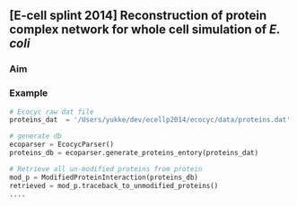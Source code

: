 ## [E-cell splint 2014] Reconstruction of protein complex network for whole cell simulation of _E. coli_

### Aim


### Example

```python
# Ecocyc raw dat file
proteins_dat  = '/Users/yukke/dev/ecellp2014/ecocyc/data/proteins.dat'

# generate db
ecoparser = EcocycParser()
proteins_db = ecoparser.generate_proteins_entory(proteins_dat)

# Retrieve all un-modified proteins from protein
mod_p = ModifiedProteinInteraction(proteins_db)
retrieved = mod_p.traceback_to_unmodified_proteins()
....

```
